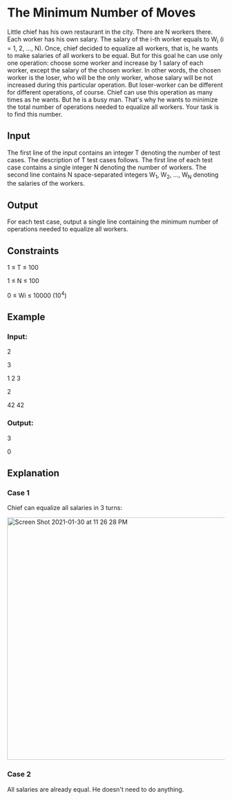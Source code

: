 # The Minimum Number of Moves

Little chief has his own restaurant in the city. There are N workers there. Each worker has his own salary. 
The salary of the i-th worker equals to W<sub>i</sub> (i = 1, 2, ..., N). 
Once, chief decided to equalize all workers, that is, he wants to make salaries of all workers to be equal. 
But for this goal he can use only one operation: choose some worker and increase by 1 salary of each worker, except the salary of the chosen worker. 
In other words, the chosen worker is the loser, who will be the only worker, whose salary will be not increased during this particular operation. 
But loser-worker can be different for different operations, of course. Chief can use this operation as many times as he wants. But he is a busy man. 
That's why he wants to minimize the total number of operations needed to equalize all workers. Your task is to find this number.

## Input

The first line of the input contains an integer T denoting the number of test cases. 
The description of T test cases follows. The first line of each test case contains a single integer N denoting the number of workers. 
The second line contains N space-separated integers W<sub>1</sub>, W<sub>2</sub>, ..., W<sub>N</sub> denoting the salaries of the workers.

## Output

For each test case, output a single line containing the minimum number of operations needed to equalize all workers.

## Constraints

1 ≤ T ≤ 100

1 ≤ N ≤ 100

0 ≤ Wi ≤ 10000 (10<sup>4</sup>)

## Example

### Input:

2

3

1 2 3

2

42 42

### Output:

3

0

## Explanation

### Case 1

Chief can equalize all salaries in 3 turns:

<img width="562" alt="Screen Shot 2021-01-30 at 11 26 28 PM" src="https://user-images.githubusercontent.com/69542867/106376521-57b75480-6353-11eb-90b2-f233bb9f188b.png">

### Case 2 

All salaries are already equal. He doesn't need to do anything.

